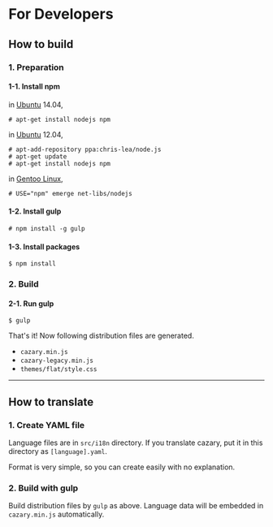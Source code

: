 For Developers
==============

## How to build

### 1. Preparation

#### 1-1. Install npm

in [Ubuntu](http://www.ubuntu.com/) 14.04,

    # apt-get install nodejs npm

in [Ubuntu](http://www.ubuntu.com/) 12.04,

    # apt-add-repository ppa:chris-lea/node.js
    # apt-get update
    # apt-get install nodejs npm

in [Gentoo Linux](https://www.gentoo.org/),

    # USE="npm" emerge net-libs/nodejs

#### 1-2. Install gulp

    # npm install -g gulp

#### 1-3. Install packages

    $ npm install

### 2. Build

#### 2-1. Run gulp

    $ gulp

That's it! Now following distribution files are generated.
* `cazary.min.js`
* `cazary-legacy.min.js`
* `themes/flat/style.css`

---

## How to translate

### 1. Create YAML file

Language files are in `src/i18n` directory.
If you translate cazary, put it in this directory as `[language].yaml`.

Format is very simple, so you can create easily with no explanation.

### 2. Build with gulp

Build distribution files by `gulp` as above.
Language data will be embedded in `cazary.min.js` automatically.
